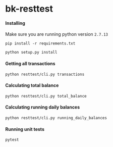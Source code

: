 # bk-resttest

#### Installing
Make sure you are running python version `2.7.13`

`pip install -r requirements.txt`

`python setup.py install`

#### Getting all transactions
`python resttest/cli.py transactions`

#### Calculating total balance
`python resttest/cli.py total_balance`

#### Calculating running daily balances
`python resttest/cli.py running_daily_balances`

#### Running unit tests
`pytest`
